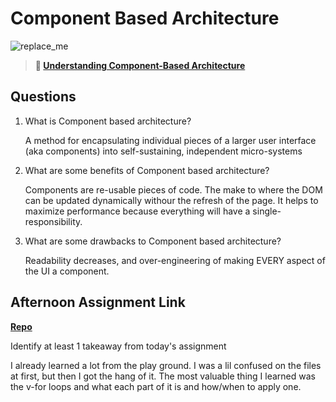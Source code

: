 # Component Based Architecture

![replace_me](https://codeworks.blob.core.windows.net/public/assets/img/illustrations/placeholder.svg)

> **📖 [Understanding Component-Based Architecture](https://codeworksacademy.com/fs-student-guide/resources/wk6/01-Component-Based-Architecture)**

## Questions

1. What is Component based architecture?

    A method for encapsulating individual pieces of a larger user interface (aka components) into self-sustaining, independent micro-systems

2. What are some benefits of Component based architecture?

    Components are re-usable pieces of code. The make to where the DOM can be updated dynamically withour the refresh of the page. It helps to maximize performance because everything will have a single-responsibility.

3. What are some drawbacks to Component based architecture?

    Readability decreases, and over-engineering of making EVERY aspect of the UI a component.

## Afternoon Assignment Link

**[Repo](https://github.com/autumnlay/vue-playground)**

Identify at least 1 takeaway from today's assignment

I already learned a lot from the play ground. I was a lil confused on the files at first, but then I got the hang of it. The most valuable thing I learned was the v-for loops and what each part of it is and how/when to apply one.
